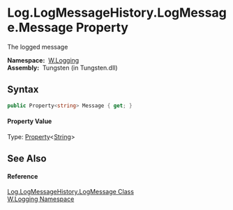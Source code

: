 Log.LogMessageHistory.LogMessage.Message Property
=================================================
   The logged message

  **Namespace:**  [W.Logging][1]  
  **Assembly:**  Tungsten (in Tungsten.dll)

Syntax
------

```csharp
public Property<string> Message { get; }
```

#### Property Value
Type: [Property][2]&lt;[String][3]>

See Also
--------

#### Reference
[Log.LogMessageHistory.LogMessage Class][4]  
[W.Logging Namespace][1]  

[1]: ../README.md
[2]: ../../W/Property_1/README.md
[3]: http://msdn.microsoft.com/en-us/library/s1wwdcbf
[4]: README.md